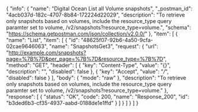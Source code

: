{
  "info": {
    "name": "Digital Ocean List all Volume snapshots",
    "_postman_id": "4acb037d-182c-4707-8b84-172224d22029",
    "description": "To retrieve only snapshots based on volumes, include the resource_type query paramter set to volume, /v2/snapshots?resource_type=volume.",
    "schema": "https://schema.getpostman.com/json/collection/v2.0.0/"
  },
  "item": [
    {
      "name": "List",
      "item": [
        {
          "id": "48625f07-92b6-4a50-9cfa-02cae9646063",
          "name": "SnapshotsGet3",
          "request": {
            "url": "http://example.com/snapshots?page=%7B%7D&per_page=%7B%7D&resource_type=%7B%7D",
            "method": "GET",
            "header": [
              {
                "key": "Content-Type",
                "value": "{}",
                "description": "",
                "disabled": false
              },
              {
                "key": "Accept",
                "value": "*/*",
                "disabled": false
              }
            ],
            "body": {
              "mode": "raw"
            },
            "description": "To retrieve only snapshots based on volumes, include the resource_type query paramter set to volume, /v2/snapshots?resource_type=volume."
          },
          "response": [
            {
              "status": "OK",
              "code": 200,
              "name": "Response_200",
              "id": "b3ded6b3-cf35-4937-aabd-0188de1e1ffd"
            }
          ]
        }
      ]
    }
  ]
}